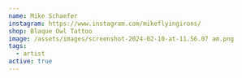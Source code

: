 ```yaml
---
name: Mike Schaefer
instagram: https://www.instagram.com/mikeflyingirons/
shop: Blaque Owl Tattoo
image: /assets/images/screenshot-2024-02-10-at-11.56.07 am.png
tags:
  - artist
active: true
---
```

